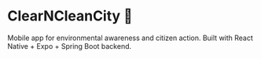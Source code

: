 # ClearNCleanCity 🌿

Mobile app for environmental awareness and citizen action.
Built with React Native + Expo + Spring Boot backend.